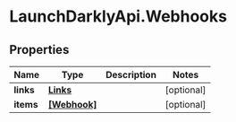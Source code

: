 # LaunchDarklyApi.Webhooks

## Properties
Name | Type | Description | Notes
------------ | ------------- | ------------- | -------------
**links** | [**Links**](Links.md) |  | [optional] 
**items** | [**[Webhook]**](Webhook.md) |  | [optional] 


